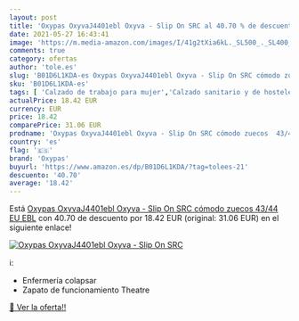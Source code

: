 ```yaml
---
layout: post
title: 'Oxypas OxyvaJ4401ebl Oxyva - Slip On SRC al 40.70 % de descuento'
date: 2021-05-27 16:43:41
image: 'https://m.media-amazon.com/images/I/41g2tXia6kL._SL500_._SL400_.jpg'
comments: true
category: ofertas
author: 'tole.es'
slug: 'B01D6L1KDA-es Oxypas OxyvaJ4401ebl Oxyva - Slip On SRC cómodo zuecos...'
sku: 'B01D6L1KDA-es'
tags: [ 'Calzado de trabajo para mujer','Calzado sanitario y de hostelería para mujer','Zapatos','Zapatos para mujer','Zapatos y complementos','Zuecos sanitarios y de hostelería para mujer','oxypas','zuecos', ]
actualPrice: 18.42 EUR
currency: EUR
price: 18.42
comparePrice: 31.06 EUR
prodname: 'Oxypas OxyvaJ4401ebl Oxyva - Slip On SRC cómodo zuecos  43/44 EU  EBL'
country: 'es'
flag: '🇪🇸'
brand: 'Oxypas'
buyurl: 'https://www.amazon.es/dp/B01D6L1KDA/?tag=tolees-21'
descuento: '40.70'
average: '18.42'
---
```


Está [Oxypas OxyvaJ4401ebl Oxyva - Slip On SRC cómodo zuecos  43/44 EU  EBL](https://www.amazon.es/dp/B01D6L1KDA/?tag=tolees-21) con 40.70 de descuento por 18.42 EUR (original: 31.06 EUR) en el siguiente enlace!

[![Oxypas OxyvaJ4401ebl Oxyva - Slip On SRC](https://m.media-amazon.com/images/I/41g2tXia6kL._SL500_._SL400_.jpg)](https://www.amazon.es/dp/B01D6L1KDA/?tag=tolees-21)

ℹ️:

- Enfermería colapsar
- Zapato de funcionamiento Theatre

[🛒 Ver la oferta!!](https://www.amazon.es/dp/B01D6L1KDA/?tag=tolees-21)
